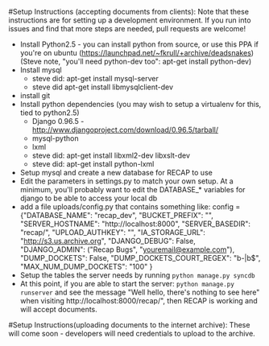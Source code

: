 #Setup Instructions (accepting documents from clients): 
Note that these instructions are for setting up a development environment. If you run into issues and find that more steps are needed, pull requests are welcome!

- Install Python2.5 - you can install python from source, or use this PPA if you're on ubuntu (https://launchpad.net/~fkrull/+archive/deadsnakes)
   (Steve note, "you'll need python-dev too": apt-get install python-dev)
- Install mysql
	- steve did: apt-get install mysql-server
	- steve did apt-get install libmysqlclient-dev
- install git
- Install python dependencies (you may wish to setup a virtualenv for this, tied to python2.5)
   * Django 0.96.5 - http://www.djangoproject.com/download/0.96.5/tarball/ 
   * mysql-python
   * lxml
	- steve did: apt-get install libxml2-dev libxslt-dev
	- steve did: apt-get install python-lxml
- Setup mysql and create a new database for RECAP to use 
- Edit the parameters in settings.py to match your own setup. At a minimum, you'll probably want to edit the DATABASE_* variables for django to be able to access your local db
- add a file uploads/config.py that contains something like:
config = {"DATABASE_NAME": "recap_dev",
          "BUCKET_PREFIX": "",
          "SERVER_HOSTNAME": "http://localhost:8000",
          "SERVER_BASEDIR": "recap/",
          "UPLOAD_AUTHKEY": "",
          "IA_STORAGE_URL": "http://s3.us.archive.org",
          "DJANGO_DEBUG": False,
          "DJANGO_ADMIN": ("Recap Bugs", "youremail@example.com"),
          "DUMP_DOCKETS": False,
          "DUMP_DOCKETS_COURT_REGEX": "b-|b$",
          "MAX_NUM_DUMP_DOCKETS": "100"
}
- Setup the tables the server needs by running `python manage.py syncdb`
- At this point, if you are able to start the server: `python manage.py runserver` and see the message "Well hello, there's nothing to see here" when visiting http://localhost:8000/recap/", then RECAP is working and will accept documents.


#Setup Instructions(uploading documents to the internet archive):
These will come soon - developers will need credentials to upload to the archive.
